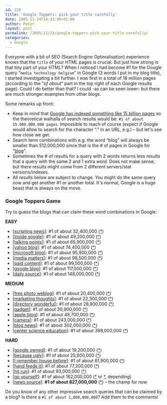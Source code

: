 ```yaml
---
id: 220
title: 'Google Toppers: pick your title carefully'
date: 2005-11-24T14:43:00+01:00
author: Peter
layout: post
permalink: /2005/11/24/google-toppers-pick-your-title-carefully/
categories:
  - Google
---
```

Everyone with a bit of SEO (Search Engine Optimalisation) experience knows that the `title` of your HTML pages is crucial. But just how strong is that tiny part of your HTML? When I noticed I had become #1 for the Google query &#8220;`media technology belgium`&#8221; in Google (3 words I put in my blog title), I started investigating a bit further. I was first in a total of 18 million pages (according to the &#8220;_of about_&#8221; part in the top right of each Google results page). Could I do better than that? I could -as can be seen lower- but there are much stronger examples from other blogs. 

Some remarks up front:

  * Keep in mind that [Google has indexed something like 15 billion pages](http://google.blognewschannel.com/index.php/archives/2005/01/23/google-at-how-many-billion-9-11/) so the theoretical walhalla of search results would be: `#1 of about 15.000.000.000 pages`. Impossible to reach of course (expect if Google would allow to search for the character &#8220;.&#8221; in an URL, e.g.) &#8211; but let's see how close we get.
  * Search term combinations with e.g. the word &#8220;blog&#8221; will always be smaller than 512,000,000 since that is the # of pages in Google for &#8220;[blog](http://www.google.com/search?q=blog)&#8220;.
  * Sometimes the # of results for a query with 2 words returns less results that a query with the same 2 and 1 extra word. Does not make sense, but there results might come from 2 different servers/stat versions/indexes. 
  * All results below are subject to change. You might do the same query now and get another #1 or another total. It's normal, Google is a huge beast that is always on the move.

### Google Toppers Game

Try to guess the blogs that can claim these word combinations in Google:

**EASY**

  * [[scripting news](http://www.google.com/search?q=scripting+news)]: #1 of about 32,400,000 ([*](http://www.scripting.com/ "www.scripting.com"))
  * [[inside google](http://www.google.com/search?q=inside+google)]: #1 of about 49,200,000 ([*](http://google.blognewschannel.com/ "google.blognewschannel.com"))
  * [[talking points](http://www.google.com/search?q=talking+points)]: #1 of about 65,900,000 ([*](http://www.talkingpointsmemo.com/ "www.talkingpointsmemo.com"))
  * [[yahoo blog](http://www.google.com/search?q=yahoo+blog)]: #1 of about 74,400,000 ([*](http://www.ysearchblog.com/ "www.ysearchblog.com"))
  * [[microsoft blog](http://www.google.com/search?q=microsoft+blog)]: #1 of about 95,900,000 ([*](http://blogs.msdn.com/ "blogs.msdn.com"))
  * [[media matters](http://www.google.com/search?q=media+matters)]: #1 of about 98,500,000 ([*](http://mediamatters.org/ "mediamatters.org"))
  * [[paid content](http://www.google.com/search?q=paid+content)]: #1 of about 99,500,000 ([*](http://www.paidcontent.org/ "www.paidcontent.org"))
  * [[google blog](http://www.google.com/search?q=google+blog)]: #1 of about 117,000,000 ([*](http://googleblog.blogspot.com/ "googleblog.blogspot.com"))
  * [[daily source](http://www.google.com/search?q=daily+source)]: #1 of about 148,000,000 ([*](http://www.dailysourcecode.com/ "www.dailysourcecode.com"))

**MEDIUM**

  * [[free photo weblog](http://www.google.com/search?q=free+photo+weblog)]: #1 of about 20,400,000 ([*](http://www.photoblog.be/ "www.photoblog.be"))
  * [[marketing thoughts](http://www.google.com/search?q=marketing+thoughts)]: #1 of about 22,300,000 ([*](http://blog.coolz0r.com/ "blog.coolz0r.com"))
  * [[directory wonderful](http://www.google.com/search?q=directory+wonderful)]: #1 of about 28,800,000 ([*](http://www.boingboing.net/ "www.boingboing.net"))
  * [[gadget](http://www.google.com/search?q=gadget)]: #1 of about 30,900,000 ([*](http://www.gizmodo.com/ "www.gizmodo.com"))
  * [[apple blog](http://www.google.com/search?q=apple+blog)]: #1 of about 48,700,000 ([*](http://www.tuaw.com/ "www.tuaw.com"))
  * [[camera](http://www.google.com/search?q=camera)]: #1 of about 243,000,000 ([*](http://www.dpreview.com/ "www.dpreview.com"))
  * [[blog news](http://www.google.com/search?q=blog+news)]: #1 of about 302,000,000 ([*](http://www.topix.net/news/blogs "www.topix.net/news/blogs"))
  * [[center science education](http://www.google.com/search?q=center+science+education)]: #1 of about 398,000,000 ([*](http://www.natcenscied.org/ "www.natcenscied.org"))

**HARD**

  * [[google owned](http://www.google.com/search?q=google+owned)]: #1 of about 19,200,000 ([*](http://www.bespacific.com "www.bespacific.com"))
  * [[because ugly](http://www.google.com/search?q=because+ugly)]: #1 of about 25,600,000 ([*](http://thesuperficial.com/ "thesuperficial.com"))
  * [[I remember house before](http://www.google.com/search?q=I+remember+house+before)]: #1 of about 61,900,000 ([*](/blog/2004/09/i-remember-house-before-it-was-techno.html "blog.forret.com"))
  * [[hand feeds it](http://www.google.com/search?q=hands+feeds+it)]: #1 of about 77,200,000 ([*](http://www.theregister.co.uk/ "www.theregister.co.uk"))
  * [[hit run](http://www.google.com/search?q=hit+run)]: #1 of about 93,000,000 ([*](http://www.reason.com/hitandrun/ "www.reason.com/hitandrun"))
  * [[go yourself](http://www.google.com/search?q=go+yourself)]: #1 of about 162,000,000 ([*](http://gofugyourself.typepad.com/ "gofugyourself.typepad.com") or [*](http://www.gawker.com/news/wonkette/wonkette-go-yourself-138335.php "www.gawker.com/news/wonkette"), depending)
  * [[news source](http://www.google.com/search?q=news+source)]: **#1 of about 827,000,000** ([*](http://www.theonion.com/ "www.theonion.com")) &#8211; the champ for now

Do you know of any other impressive search queries that can be claimed by a blog? Is there a `#1 of about 1,000,000,000`? Add them to the comments!

